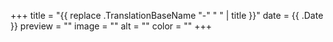+++
title = "{{ replace .TranslationBaseName "-" " " | title }}"
date = {{ .Date }}
preview = ""
image = ""
alt = ""
color = ""
+++

